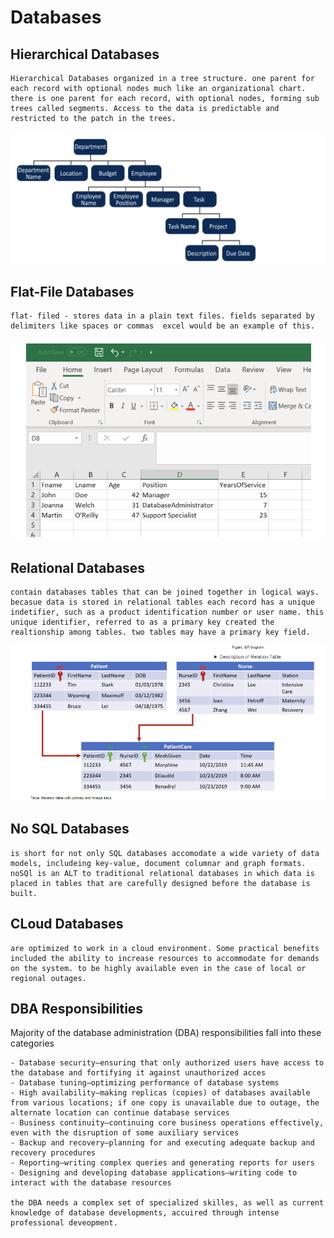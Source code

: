 # Databases

## Hierarchical Databases
    Hierarchical Databases organized in a tree structure. one parent for each record with optional nodes much like an organizational chart. there is one parent for each record, with optional nodes, forming sub trees called segments. Access to the data is predictable and restricted to the patch in the trees. 
![alt text](/Intoduction%20to%20IT/Data/Hierarchical.png "screenshot")

## Flat-File Databases 
    flat- filed - stores data in a plain text files. fields separated by delimiters like spaces or commas  excel would be an example of this. 
![alt text](/Intoduction%20to%20IT/Data/Excel.png "screenshot")

## Relational Databases
    contain databases tables that can be joined together in logical ways. becasue data is stored in relational tables each record has a unique indetifier, such as a product identification number or user name. this unique identifier, referred to as a primary key created the realtionship among tables. two tables may have a primary key field.
![alt text](/Intoduction%20to%20IT/Data/Relational%20databases.png "screenshot")


## No SQL Databases
    is short for not only SQL databases accomodate a wide variety of data models, includeing key-value, document columnar and graph formats. noSQl is an ALT to traditional relational databases in which data is placed in tables that are carefully designed before the database is built. 

## CLoud Databases
    are optimized to work in a cloud environment. Some practical benefits included the ability to increase resources to accommodate for demands on the system. to be highly available even in the case of local or regional outages.
## DBA Responsibilities
Majority of the database administration (DBA) responsibilities fall into these categories

    - Database security—ensuring that only authorized users have access to the database and fortifying it against unauthorized acces
    - Database tuning—optimizing performance of database systems
    - High availability—making replicas (copies) of databases available from various locations; if one copy is unavailable due to outage, the alternate location can continue database services
    - Business continuity—continuing core business operations effectively, even with the disruption of some auxiliary services
    - Backup and recovery—planning for and executing adequate backup and recovery procedures
    - Reporting—writing complex queries and generating reports for users
    - Designing and developing database applications—writing code to interact with the database resources

    the DBA needs a complex set of specialized skilles, as well as current knowledge of database developments, accuired through intense professional deveopment. 